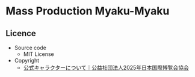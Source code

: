 # Mass Production Myaku-Myaku

## Licence

- Source code
  - MIT License
- Copyright
  - [公式キャラクターについて｜公益社団法人2025年日本国際博覧会協会](https://www.expo2025.or.jp/overview/character/)
